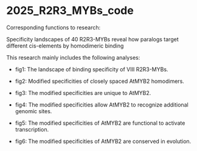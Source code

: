 # 2025_R2R3_MYBs_code
Corresponding functions to research:

Specificity landscapes of 40 R2R3-MYBs reveal how paralogs target different cis-elements by homodimeric binding

This research mainly includes the following analyses:

- fig1: The landscape of binding specificity of VIII R2R3-MYBs.

- fig2: Modified specificities of closely spaced AtMYB2 homodimers.

- fig3: The modified specificities are unique to AtMYB2.

- fig4: The modified specificities allow AtMYB2 to recognize additional genomic sites.
  
- fig5: The modified specificities of AtMYB2 are functional to activate transcription.

- fig6: The modified specificities of AtMYB2 are conserved in evolution.

